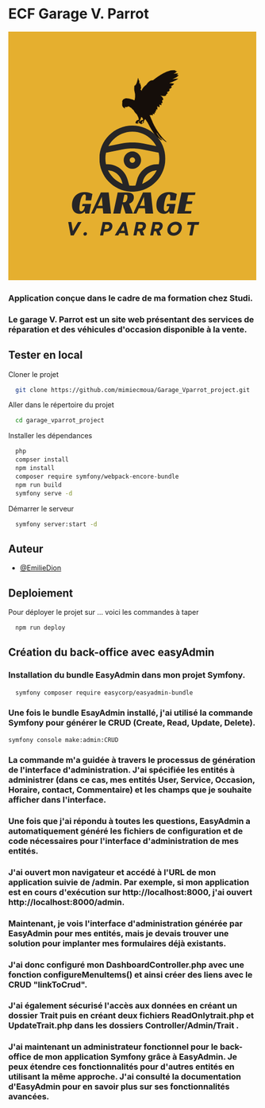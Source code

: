 # ECF Garage V. Parrot

![logo garage](public/images/GarageLogo.png)

### Application conçue dans le cadre de ma formation chez Studi.

### Le garage V. Parrot est un site web présentant des services de réparation et des véhicules d'occasion disponible à la vente.

## Tester en local

Cloner le projet

```bash
  git clone https://github.com/mimiecmoua/Garage_Vparrot_project.git
```

Aller dans le répertoire du projet

```bash
  cd garage_vparrot_project
```

Installer les dépendances

```bash
  php
  compser install
  npm install
  composer require symfony/webpack-encore-bundle
  npm run build
  symfony serve -d
```

Démarrer le serveur

```bash
  symfony server:start -d
```

## Auteur

- [@EmilieDion](https://github.com/mimiecmoua/Garage_Vparrot_project.git)

## Deploiement

Pour déployer le projet sur ... voici les commandes à taper

```bash
  npm run deploy
```

## Création du back-office avec easyAdmin

### Installation du bundle EasyAdmin dans mon projet Symfony.

```shell
  symfony composer require easycorp/easyadmin-bundle
```

### Une fois le bundle EsayAdmin installé, j'ai utilisé la commande Symfony pour générer le CRUD (Create, Read, Update, Delete).

```shell
symfony console make:admin:CRUD
```

### La commande m'a guidée à travers le processus de génération de l'interface d'administration. J'ai spécifiée les entités à administrer (dans ce cas, mes entités User, Service, Occasion, Horaire, contact, Commentaire) et les champs que je souhaite afficher dans l'interface.

### Une fois que j'ai répondu à toutes les questions, EasyAdmin a automatiquement généré les fichiers de configuration et de code nécessaires pour l'interface d'administration de mes entités.

### J'ai ouvert mon navigateur et accédé à l'URL de mon application suivie de /admin. Par exemple, si mon application est en cours d'exécution sur http://localhost:8000, j'ai ouvert http://localhost:8000/admin.

### Maintenant, je vois l'interface d'administration générée par EasyAdmin pour mes entités, mais je devais trouver une solution pour implanter mes formulaires déjà existants.

### J'ai donc configuré mon DashboardController.php avec une fonction configureMenuItems() et ainsi créer des liens avec le CRUD "linkToCrud".

### J'ai également sécurisé l'accès aux données en créant un dossier Trait puis en créant deux fichiers ReadOnlytrait.php et UpdateTrait.php dans les dossiers Controller/Admin/Trait .

### J'ai maintenant un administrateur fonctionnel pour le back-office de mon application Symfony grâce à EasyAdmin. Je peux étendre ces fonctionnalités pour d'autres entités en utilisant la même approche. J'ai consulté la documentation d'EasyAdmin pour en savoir plus sur ses fonctionnalités avancées.
